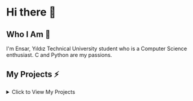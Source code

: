 # Hi there 👋

## Who I Am 💬

I'm Ensar, Yıldız Technical University student who is a Computer Science enthusiast. C and Python are my passions.

## My Projects ⚡

<details>
<summary>Click to View My Projects</summary>

### pySSH
- **What is pySSH?** pySSH is a python ssh implementation. It's purpose is not to create a shell enviorement but to do whatever you want in a terminal enviorement.
- **How did I Start?** I was trying to create a very basic and secure chat enviorement. Then I wanted to create an SSH server with this purpose.
- **What's Possible?** Maybe a snake game with you friends?

### DES
- **What is DES?** DES is an encryption standard which is not secure today.
- **What's my project?** My project was an implementation of DES in both C and Python languages. With this implementation, you will be able to test your DES implementations.

### Tetris
- **What is Tetris?** Tetris is a fun game you can play in your terminal with my implementation.
- **School Project** This was my 1st semester project in University.

</details>
<!--
**ensargx/ensargx** is a ✨ _special_ ✨ repository because its `README.md` (this file) appears on your GitHub profile.

Here are some ideas to get you started:

- 🔭 I’m currently working on ...
- 🌱 I’m currently learning ...
- 👯 I’m looking to collaborate on ...
- 🤔 I’m looking for help with ...
- 💬 Ask me about ...
- 📫 How to reach me: ...
- 😄 Pronouns: ...
- ⚡ Fun fact: ...
-->
